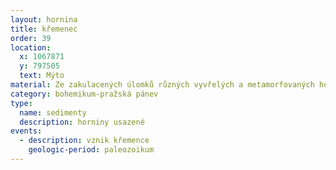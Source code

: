 ```yaml
---
layout: hornina
title: křemenec
order: 39
location:
  x: 1067871
  y: 797505
  text: Mýto
material: Ze zakulacených úlomků různých vyvřelých a metamorfovaných hornin.
category: bohemikum-pražská pánev
type:
  name: sedimenty
  description: horniny usazené
events:
  - description: vznik křemence
    geologic-period: paleozoikum
---
```


